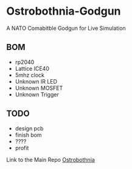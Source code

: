# Ostrobothnia-Godgun
A NATO Comabitble Godgun for Live Simulation


## BOM

-  rp2040
-  Lattice ICE40
-   5mhz clock
-   Unknown IR LED
-  Unknown MOSFET
-  Unknown Trigger


## TODO

-  design pcb
-  finish bom
-  ????
-  profit

Link to the Main Repo [Ostrobothnia](https://github.com/t-pie/Ostrobothnia)
